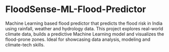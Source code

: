 # FloodSense-ML-Flood-Predictor
Machine Learning based flood predictor that predicts the flood risk in India using rainfall, weather and hydrology data. This project explores real-world climate data, builds a predictive Machine Learning model and visualizes the flood-prone zones. Ideal for showcasing data analysis, modeling and climate-tech skills.
